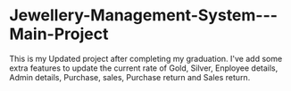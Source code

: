 # Jewellery-Management-System---Main-Project

This is my Updated project after completing my graduation.
I've add some extra features to update the current rate of Gold, Silver, Enployee details, Admin details, Purchase, sales, Purchase return and Sales return.
